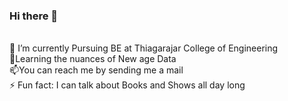 ### Hi there 👋
<br>🔭 I’m currently Pursuing BE at Thiagarajar College of Engineering
<br>💬Learning the nuances of New age Data 
<br>📫You can reach me by sending me a mail
<br>⚡ Fun fact: I can talk about Books and Shows all day long

<!--
**Clem0-o7/Clem0-o7** is a ✨ _special_ ✨ repository because its `README.md` (this file) appears on your GitHub profile.

Here are some ideas to get you started:

- 🔭 I’m currently working on ...
- 🌱 I’m currently learning ...
- 👯 I’m looking to collaborate on ...
- 🤔 I’m looking for help with ...
- 💬 Ask me about ...
- 📫 How to reach me: ...
- 😄 Pronouns: ...
- ⚡ Fun fact: ...
-->
